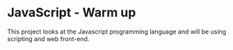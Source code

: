 # JavaScript - Warm up

This project looks at the Javascript programming language and will be using scripting and web front-end.
